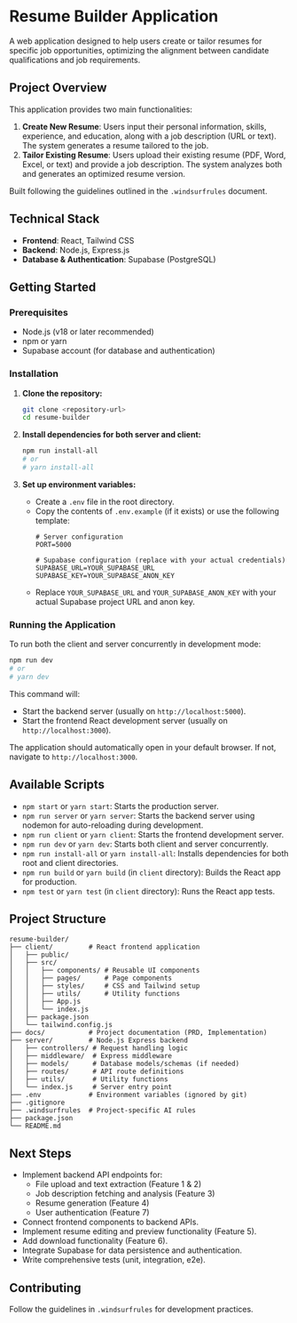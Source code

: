 # Resume Builder Application

A web application designed to help users create or tailor resumes for specific job opportunities, optimizing the alignment between candidate qualifications and job requirements.

## Project Overview

This application provides two main functionalities:

1.  **Create New Resume**: Users input their personal information, skills, experience, and education, along with a job description (URL or text). The system generates a resume tailored to the job.
2.  **Tailor Existing Resume**: Users upload their existing resume (PDF, Word, Excel, or text) and provide a job description. The system analyzes both and generates an optimized resume version.

Built following the guidelines outlined in the `.windsurfrules` document.

## Technical Stack

-   **Frontend**: React, Tailwind CSS
-   **Backend**: Node.js, Express.js
-   **Database & Authentication**: Supabase (PostgreSQL)

## Getting Started

### Prerequisites

-   Node.js (v18 or later recommended)
-   npm or yarn
-   Supabase account (for database and authentication)

### Installation

1.  **Clone the repository:**
    ```bash
    git clone <repository-url>
    cd resume-builder
    ```

2.  **Install dependencies for both server and client:**
    ```bash
    npm run install-all
    # or
    # yarn install-all
    ```

3.  **Set up environment variables:**
    -   Create a `.env` file in the root directory.
    -   Copy the contents of `.env.example` (if it exists) or use the following template:
        ```env
        # Server configuration
        PORT=5000

        # Supabase configuration (replace with your actual credentials)
        SUPABASE_URL=YOUR_SUPABASE_URL
        SUPABASE_KEY=YOUR_SUPABASE_ANON_KEY
        ```
    -   Replace `YOUR_SUPABASE_URL` and `YOUR_SUPABASE_ANON_KEY` with your actual Supabase project URL and anon key.

### Running the Application

To run both the client and server concurrently in development mode:

```bash
npm run dev
# or
# yarn dev
```

This command will:
-   Start the backend server (usually on `http://localhost:5000`).
-   Start the frontend React development server (usually on `http://localhost:3000`).

The application should automatically open in your default browser. If not, navigate to `http://localhost:3000`.

## Available Scripts

-   `npm start` or `yarn start`: Starts the production server.
-   `npm run server` or `yarn server`: Starts the backend server using nodemon for auto-reloading during development.
-   `npm run client` or `yarn client`: Starts the frontend development server.
-   `npm run dev` or `yarn dev`: Starts both client and server concurrently.
-   `npm run install-all` or `yarn install-all`: Installs dependencies for both root and client directories.
-   `npm run build` or `yarn build` (in `client` directory): Builds the React app for production.
-   `npm test` or `yarn test` (in `client` directory): Runs the React app tests.

## Project Structure

```
resume-builder/
├── client/         # React frontend application
│   ├── public/
│   ├── src/
│   │   ├── components/ # Reusable UI components
│   │   ├── pages/      # Page components
│   │   ├── styles/     # CSS and Tailwind setup
│   │   ├── utils/      # Utility functions
│   │   ├── App.js
│   │   └── index.js
│   ├── package.json
│   └── tailwind.config.js
├── docs/           # Project documentation (PRD, Implementation)
├── server/         # Node.js Express backend
│   ├── controllers/ # Request handling logic
│   ├── middleware/  # Express middleware
│   ├── models/      # Database models/schemas (if needed)
│   ├── routes/      # API route definitions
│   ├── utils/       # Utility functions
│   └── index.js     # Server entry point
├── .env            # Environment variables (ignored by git)
├── .gitignore
├── .windsurfrules  # Project-specific AI rules
├── package.json
└── README.md
```

## Next Steps

-   Implement backend API endpoints for:
    -   File upload and text extraction (Feature 1 & 2)
    -   Job description fetching and analysis (Feature 3)
    -   Resume generation (Feature 4)
    -   User authentication (Feature 7)
-   Connect frontend components to backend APIs.
-   Implement resume editing and preview functionality (Feature 5).
-   Add download functionality (Feature 6).
-   Integrate Supabase for data persistence and authentication.
-   Write comprehensive tests (unit, integration, e2e).

## Contributing

Follow the guidelines in `.windsurfrules` for development practices.
